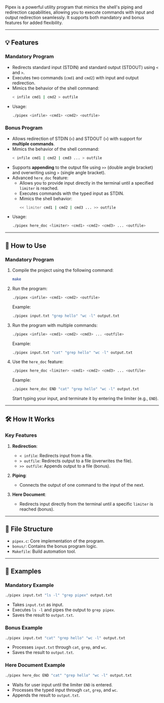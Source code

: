 
Pipex is a powerful utility program that mimics the shell's piping and redirection capabilities, allowing you to execute commands with input and output redirection seamlessly. It supports both mandatory and bonus features for added flexibility.

---

## 💡 Features

### Mandatory Program
- Redirects standard input (STDIN) and standard output (STDOUT) using `<` and `>`.
- Executes two commands (`cmd1` and `cmd2`) with input and output redirection.
- Mimics the behavior of the shell command:
  ```bash
  < infile cmd1 | cmd2 > outfile
  ```
- Usage:
  ```bash
  ./pipex <infile> <cmd1> <cmd2> <outfile>
  ```

### Bonus Program
- Allows redirection of STDIN (`<`) and STDOUT (`>`) with support for **multiple commands**.
- Mimics the behavior of the shell command:
  ```bash
  < infile cmd1 | cmd2 | cmd3 ... > outfile
  ```
- Supports **appending** to the output file using `>>` (double angle bracket) and overwriting using `>` (single angle bracket).
- Advanced `here_doc` feature:
  - Allows you to provide input directly in the terminal until a specified `limiter` is reached.
  - Executes commands with the typed input as STDIN.
  - Mimics the shell behavior:
    ```bash
    << limiter cmd1 | cmd2 | cmd3 ... >> outfile
    ```
- Usage:
  ```bash
  ./pipex here_doc <limiter> <cmd1> <cmd2> <cmd3> ... <outfile>
  ```

---

## 🚀 How to Use

### Mandatory Program
1. Compile the project using the following command:
   ```bash
   make
   ```
2. Run the program:
   ```bash
   ./pipex <infile> <cmd1> <cmd2> <outfile>
   ```
   Example:
   ```bash
   ./pipex input.txt "grep hello" "wc -l" output.txt
   ```

2. Run the program with multiple commands:
   ```bash
   ./pipex <infile> <cmd1> <cmd2> <cmd3> ... <outfile>
   ```
   Example:
   ```bash
   ./pipex input.txt "cat" "grep hello" "wc -l" output.txt
   ```

3. Use the `here_doc` feature:
   ```bash
   ./pipex here_doc <limiter> <cmd1> <cmd2> <cmd3> ... <outfile>
   ```
   Example:
   ```bash
   ./pipex here_doc END "cat" "grep hello" "wc -l" output.txt
   ```
   Start typing your input, and terminate it by entering the limiter (e.g., `END`).

---

## 🛠️ How It Works

### Key Features
1. **Redirection**:
   - `< infile`: Redirects input from a file.
   - `> outfile`: Redirects output to a file (overwrites the file).
   - `>> outfile`: Appends output to a file (bonus).

2. **Piping**:
   - Connects the output of one command to the input of the next.

3. **Here Document**:
   - Redirects input directly from the terminal until a specific `limiter` is reached (bonus).

---

## 📂 File Structure

- `pipex.c`: Core implementation of the program.
- `bonus/`: Contains the bonus program logic.
- `Makefile`: Build automation tool.

---

## 🧪 Examples

### Mandatory Example
```bash
./pipex input.txt "ls -l" "grep pipex" output.txt
```
- Takes `input.txt` as input.
- Executes `ls -l` and pipes the output to `grep pipex`.
- Saves the result to `output.txt`.

### Bonus Example
```bash
./pipex input.txt "cat" "grep hello" "wc -l" output.txt
```
- Processes `input.txt` through `cat`, `grep`, and `wc`.
- Saves the result to `output.txt`.

### Here Document Example
```bash
./pipex here_doc END "cat" "grep hello" "wc -l" output.txt
```
- Waits for user input until the limiter `END` is entered.
- Processes the typed input through `cat`, `grep`, and `wc`.
- Appends the result to `output.txt`.


  
